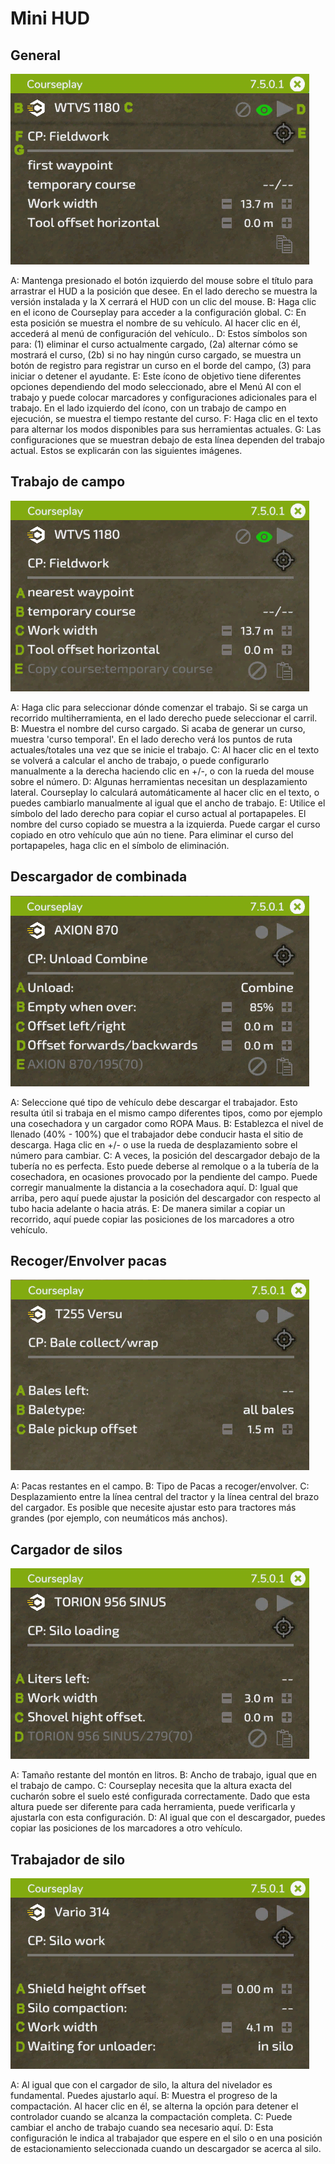# Mini HUD

## General

![Image](/translation_data/minihudhelp_general_0_0_478_305.png)


A: Mantenga presionado el botón izquierdo del mouse sobre el título para arrastrar el HUD a la posición que desee.  En el lado derecho se muestra la versión instalada y la X cerrará el HUD con un clic del mouse.
B: Haga clic en el icono de Courseplay para acceder a la configuración global.
C: En esta posición se muestra el nombre de su vehículo.  Al hacer clic en él, accederá al menú de configuración del vehículo..
D: Estos símbolos son para: (1) eliminar el curso actualmente cargado, (2a) alternar cómo se mostrará el curso, (2b) si no hay ningún curso cargado, se muestra un botón de registro para registrar un curso en el borde del campo, (3) para iniciar o detener el ayudante.
E: Este ícono de objetivo tiene diferentes opciones dependiendo del modo seleccionado, abre el Menú AI con el trabajo y puede colocar marcadores y configuraciones adicionales para el trabajo.  En el lado izquierdo del ícono, con un trabajo de campo en ejecución, se muestra el tiempo restante del curso.
F: Haga clic en el texto para alternar los modos disponibles para sus herramientas actuales.
G: Las configuraciones que se muestran debajo de esta línea dependen del trabajo actual.  Estos se explicarán con las siguientes imágenes.


## Trabajo de campo

![Image](/translation_data/minihudhelp_fieldwork_0_0_478_305.png)


A: Haga clic para seleccionar dónde comenzar el trabajo.  Si se carga un recorrido multiherramienta, en el lado derecho puede seleccionar el carril.
B: Muestra el nombre del curso cargado.  Si acaba de generar un curso, muestra 'curso temporal'.  En el lado derecho verá los puntos de ruta actuales/totales una vez que se inicie el trabajo.
C: Al hacer clic en el texto se volverá a calcular el ancho de trabajo, o puede configurarlo manualmente a la derecha haciendo clic en +/-, o con la rueda del mouse sobre el número.
D: Algunas herramientas necesitan un desplazamiento lateral.  Courseplay lo calculará automáticamente al hacer clic en el texto, o puedes cambiarlo manualmente al igual que el ancho de trabajo.
E: Utilice el símbolo del lado derecho para copiar el curso actual al portapapeles.  El nombre del curso copiado se muestra a la izquierda.  Puede cargar el curso copiado en otro vehículo que aún no tiene.  Para eliminar el curso del portapapeles, haga clic en el símbolo de eliminación.


## Descargador de combinada

![Image](/translation_data/minihudhelp_combineunload_0_0_478_305.png)


A: Seleccione qué tipo de vehículo debe descargar el trabajador.  Esto resulta útil si trabaja en el mismo campo diferentes tipos, como por ejemplo una cosechadora y un cargador como ROPA Maus.
B: Establezca el nivel de llenado (40% - 100%) que el trabajador debe conducir hasta el sitio de descarga.  Haga clic en +/- o use la rueda de desplazamiento sobre el número para cambiar.
C: A veces, la posición del descargador debajo de la tubería no es perfecta.  Esto puede deberse al remolque o a la tubería de la cosechadora, en ocasiones provocado por la pendiente del campo.  Puede corregir manualmente la distancia a la cosechadora aquí.
D: Igual que arriba, pero aquí puede ajustar la posición del descargador con respecto al tubo hacia adelante o hacia atrás.
E: De manera similar a copiar un recorrido, aquí puede copiar las posiciones de los marcadores a otro vehículo.


## Recoger/Envolver pacas

![Image](/translation_data/minihudhelp_balecollect_0_0_478_305.png)


A: Pacas restantes en el campo.
B: Tipo de Pacas a recoger/envolver.
C: Desplazamiento entre la línea central del tractor y la línea central del brazo del cargador.  Es posible que necesite ajustar esto para tractores más grandes (por ejemplo, con neumáticos más anchos).


## Cargador de silos

![Image](/translation_data/minihudhelp_siloloader_0_0_478_305.png)


A: Tamaño restante del montón en litros.
B: Ancho de trabajo, igual que en el trabajo de campo.
C: Courseplay necesita que la altura exacta del cucharón sobre el suelo esté configurada correctamente.  Dado que esta altura puede ser diferente para cada herramienta, puede verificarla y ajustarla con esta configuración.
D: Al igual que con el descargador, puedes copiar las posiciones de los marcadores a otro vehículo.


## Trabajador de silo

![Image](/translation_data/minihudhelp_siloworker_0_0_478_305.png)


A: Al igual que con el cargador de silo, la altura del nivelador es fundamental.  Puedes ajustarlo aquí.
B: Muestra el progreso de la compactación.  Al hacer clic en él, se alterna la opción para detener el controlador cuando se alcanza la compactación completa.
C: Puede cambiar el ancho de trabajo cuando sea necesario aquí.
D: Esta configuración le indica al trabajador que espere en el silo o en una posición de estacionamiento seleccionada cuando un descargador se acerca al silo.


